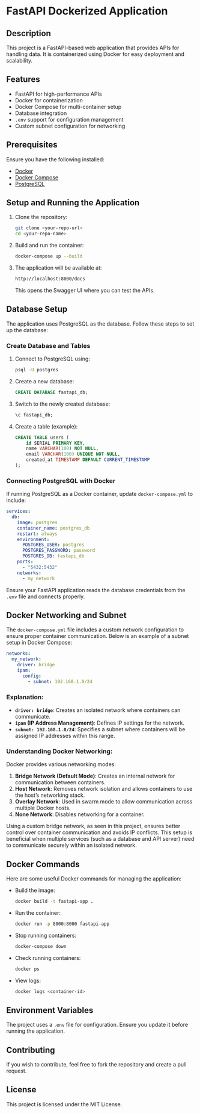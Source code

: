 # FastAPI Dockerized Application

## Description
This project is a FastAPI-based web application that provides APIs for handling data. It is containerized using Docker for easy deployment and scalability.

## Features
- FastAPI for high-performance APIs
- Docker for containerization
- Docker Compose for multi-container setup
- Database integration
- `.env` support for configuration management
- Custom subnet configuration for networking

## Prerequisites
Ensure you have the following installed:
- [Docker](https://docs.docker.com/get-docker/)
- [Docker Compose](https://docs.docker.com/compose/install/)
- [PostgreSQL](https://www.postgresql.org/download/)

## Setup and Running the Application

1. Clone the repository:
   ```sh
   git clone <your-repo-url>
   cd <your-repo-name>
   ```

2. Build and run the container:
   ```sh
   docker-compose up --build
   ```

3. The application will be available at:
   ```sh
   http://localhost:8000/docs
   ```
   This opens the Swagger UI where you can test the APIs.

## Database Setup
The application uses PostgreSQL as the database. Follow these steps to set up the database:

### Create Database and Tables
1. Connect to PostgreSQL using:
   ```sh
   psql -U postgres
   ```
2. Create a new database:
   ```sql
   CREATE DATABASE fastapi_db;
   ```
3. Switch to the newly created database:
   ```sql
   \c fastapi_db;
   ```
4. Create a table (example):
   ```sql
   CREATE TABLE users (
       id SERIAL PRIMARY KEY,
       name VARCHAR(100) NOT NULL,
       email VARCHAR(100) UNIQUE NOT NULL,
       created_at TIMESTAMP DEFAULT CURRENT_TIMESTAMP
   );
   ```

### Connecting PostgreSQL with Docker
If running PostgreSQL as a Docker container, update `docker-compose.yml` to include:
```yaml
services:
  db:
    image: postgres
    container_name: postgres_db
    restart: always
    environment:
      POSTGRES_USER: postgres
      POSTGRES_PASSWORD: password
      POSTGRES_DB: fastapi_db
    ports:
      - "5432:5432"
    networks:
      - my_network
```
Ensure your FastAPI application reads the database credentials from the `.env` file and connects properly.

## Docker Networking and Subnet
The `docker-compose.yml` file includes a custom network configuration to ensure proper container communication. Below is an example of a subnet setup in Docker Compose:

```yaml
networks:
  my_network:
    driver: bridge
    ipam:
      config:
        - subnet: 192.168.1.0/24
```

### Explanation:
- **`driver: bridge`**: Creates an isolated network where containers can communicate.
- **`ipam` (IP Address Management)**: Defines IP settings for the network.
- **`subnet: 192.168.1.0/24`**: Specifies a subnet where containers will be assigned IP addresses within this range.

### Understanding Docker Networking:
Docker provides various networking modes:
1. **Bridge Network (Default Mode)**: Creates an internal network for communication between containers.
2. **Host Network**: Removes network isolation and allows containers to use the host’s networking stack.
3. **Overlay Network**: Used in swarm mode to allow communication across multiple Docker hosts.
4. **None Network**: Disables networking for a container.

Using a custom bridge network, as seen in this project, ensures better control over container communication and avoids IP conflicts. This setup is beneficial when multiple services (such as a database and API server) need to communicate securely within an isolated network.

## Docker Commands
Here are some useful Docker commands for managing the application:

- Build the image:
  ```sh
  docker build -t fastapi-app .
  ```
- Run the container:
  ```sh
  docker run -p 8000:8000 fastapi-app
  ```
- Stop running containers:
  ```sh
  docker-compose down
  ```
- Check running containers:
  ```sh
  docker ps
  ```
- View logs:
  ```sh
  docker logs <container-id>
  ```

## Environment Variables
The project uses a `.env` file for configuration. Ensure you update it before running the application.

## Contributing
If you wish to contribute, feel free to fork the repository and create a pull request.

## License
This project is licensed under the MIT License.

